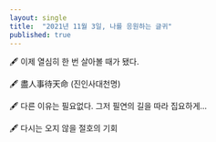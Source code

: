 ```yaml
---
layout: single
title:  "2021년 11월 3일, 나를 응원하는 글귀"
published: true
---
```


🖋️ 이제 열심히 한 번 살아볼 때가 됐다.

🖋️ 盡人事待天命 (진인사대천명)

🖋️ 다른 이유는 필요없다. 그저 필연의 길을 따라 집요하게...

🖋️ 다시는 오지 않을 절호의 기회

